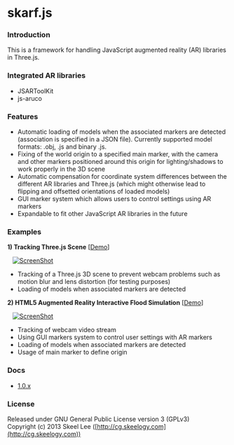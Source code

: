 skarf.js
========

### Introduction

This is a framework for handling JavaScript augmented reality (AR) libraries in Three.js.

### Integrated AR libraries

* JSARToolKit
* js-aruco

### Features

* Automatic loading of models when the associated markers are detected (association is specified in a JSON file). Currently supported model formats: .obj, .js and binary .js.
* Fixing of the world origin to a specified main marker, with the camera and other markers positioned around this origin for lighting/shadows to work properly in the 3D scene
* Automatic compensation for coordinate system differences between the different AR libraries and Three.js (which might otherwise lead to flipping and offsetted orientations of loaded models)
* GUI marker system which allows users to control settings using AR markers
* Expandable to fit other JavaScript AR libraries in the future

### Examples

**1) Tracking Three.js Scene** [[Demo](http://skeelogy.github.io/skarf.js/examples/skarf_trackThreejsScene.html)]

&nbsp;&nbsp;&nbsp;[![ScreenShot](http://skeelogy.github.io/skarf.js/screenshots/video_skarf_trackThreejsScene.jpg)](http://www.youtube.com/watch?v=FjjuFBcg0_Y)

* Tracking of a Three.js 3D scene to prevent webcam problems such as motion blur and lens distortion (for testing purposes)
* Loading of models when associated markers are detected

**2) HTML5 Augmented Reality Interactive Flood Simulation** [[Demo](http://skeelogy.github.io/ifc-ar-flood/demo.html)]

&nbsp;&nbsp;&nbsp;[![ScreenShot](http://skeelogy.github.io/ifc-ar-flood/screenshots/video_ifcArFlood_main.jpg)](http://www.youtube.com/watch?v=qEFH_r_X7kY)

* Tracking of webcam video stream
* Using GUI markers system to control user settings with AR markers
* Loading of models when associated markers are detected
* Usage of main marker to define origin

### Docs

* [1.0.x](http://skeelogy.github.io/skarf.js/docs/1.0.x)

### License

Released under GNU General Public License version 3 (GPLv3)<br/>
Copyright (c) 2013 Skeel Lee ([http://cg.skeelogy.com](http://cg.skeelogy.com))
